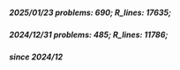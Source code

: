 ##### 2025/01/23   problems: 690;   R_lines: 17635;
##### 2024/12/31   problems: 485;   R_lines: 11786;
##### since 2024/12